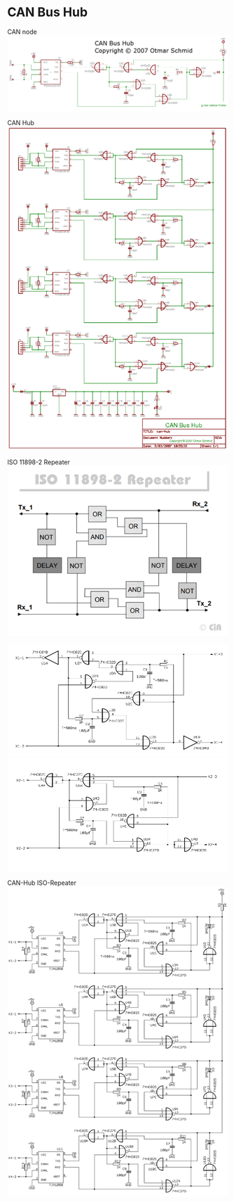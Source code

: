 # CAN Bus Hub

CAN node
![CAN-Knoten](./can-knoten-gr.png)

CAN Hub
![CAN-Hub](./can-hub1034.png "CAN Hub")

ISO 11898-2 Repeater 
![CAN-Hub](./iso-11898-2-can-bus-repeater.png "ISO-11898-2-Repeater")


![CAN-Hub](./iso-repeater-kl2.png "CAN-ISO-repeater")
![CAN-Hub](./iso-repeater-kl3.png "CAN-ISO-repeater")

CAN-Hub ISO-Repeater
![CAN-Hub](./can-hub8-kl.png "CAN Hub")
